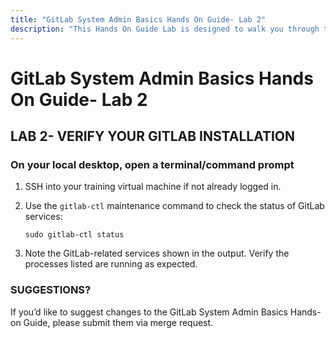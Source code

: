 ```yaml
---
title: "GitLab System Admin Basics Hands On Guide- Lab 2"
description: "This Hands On Guide Lab is designed to walk you through the lab exercises used in the GitLab System Admin Basics course."
---
```


# GitLab System Admin Basics Hands On Guide- Lab 2


## LAB 2- VERIFY YOUR GITLAB INSTALLATION

### On your local desktop, open a terminal/command prompt

1. SSH into your training virtual machine if not already logged in.
2. Use the `gitlab-ctl` maintenance command to check the status of GitLab services:

     ```
   sudo gitlab-ctl status
     ```

3. Note the GitLab-related services shown in the output. Verify the processes listed are running as expected.

### SUGGESTIONS?

If you’d like to suggest changes to the GitLab System Admin Basics Hands-on Guide, please submit them via merge request.

